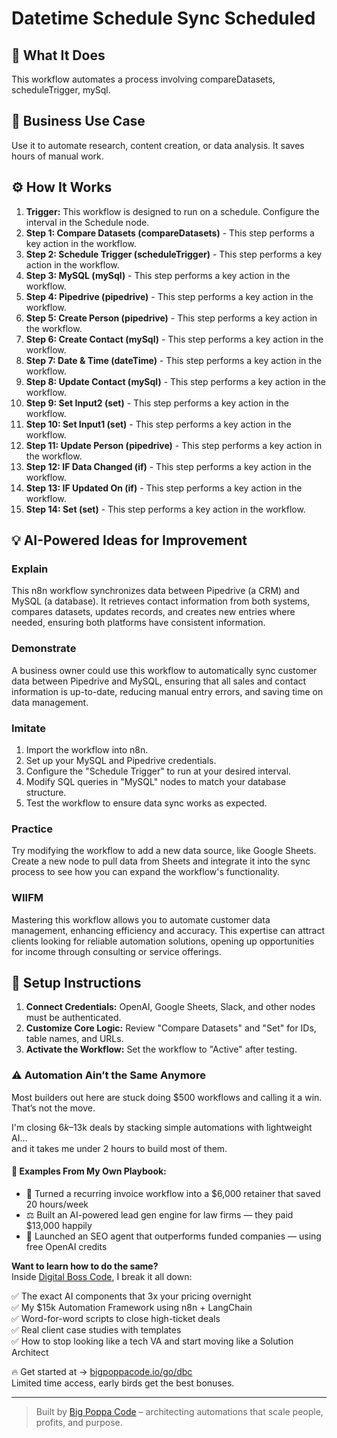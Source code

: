 # Datetime Schedule Sync Scheduled

## 🚀 What It Does
This workflow automates a process involving compareDatasets, scheduleTrigger, mySql.

## 💼 Business Use Case
Use it to automate research, content creation, or data analysis. It saves hours of manual work.

## ⚙️ How It Works
1.  **Trigger:** This workflow is designed to run on a schedule. Configure the interval in the Schedule node.
2. **Step 1: Compare Datasets (compareDatasets)** - This step performs a key action in the workflow.
3. **Step 2: Schedule Trigger (scheduleTrigger)** - This step performs a key action in the workflow.
4. **Step 3: MySQL (mySql)** - This step performs a key action in the workflow.
5. **Step 4: Pipedrive (pipedrive)** - This step performs a key action in the workflow.
6. **Step 5: Create Person (pipedrive)** - This step performs a key action in the workflow.
7. **Step 6: Create Contact (mySql)** - This step performs a key action in the workflow.
8. **Step 7: Date & Time (dateTime)** - This step performs a key action in the workflow.
9. **Step 8: Update Contact (mySql)** - This step performs a key action in the workflow.
10. **Step 9: Set Input2 (set)** - This step performs a key action in the workflow.
11. **Step 10: Set Input1 (set)** - This step performs a key action in the workflow.
12. **Step 11: Update Person (pipedrive)** - This step performs a key action in the workflow.
13. **Step 12: IF Data Changed (if)** - This step performs a key action in the workflow.
14. **Step 13: IF Updated On (if)** - This step performs a key action in the workflow.
15. **Step 14: Set (set)** - This step performs a key action in the workflow.

## 💡 AI-Powered Ideas for Improvement
### Explain
This n8n workflow synchronizes data between Pipedrive (a CRM) and MySQL (a database). It retrieves contact information from both systems, compares datasets, updates records, and creates new entries where needed, ensuring both platforms have consistent information.

### Demonstrate
A business owner could use this workflow to automatically sync customer data between Pipedrive and MySQL, ensuring that all sales and contact information is up-to-date, reducing manual entry errors, and saving time on data management.

### Imitate
1. Import the workflow into n8n.
2. Set up your MySQL and Pipedrive credentials.
3. Configure the "Schedule Trigger" to run at your desired interval.
4. Modify SQL queries in "MySQL" nodes to match your database structure.
5. Test the workflow to ensure data sync works as expected.

### Practice
Try modifying the workflow to add a new data source, like Google Sheets. Create a new node to pull data from Sheets and integrate it into the sync process to see how you can expand the workflow's functionality.

### WIIFM
Mastering this workflow allows you to automate customer data management, enhancing efficiency and accuracy. This expertise can attract clients looking for reliable automation solutions, opening up opportunities for income through consulting or service offerings.

## 🔧 Setup Instructions
1. **Connect Credentials:** OpenAI, Google Sheets, Slack, and other nodes must be authenticated.
2. **Customize Core Logic:** Review "Compare Datasets" and "Set" for IDs, table names, and URLs.
3. **Activate the Workflow:** Set the workflow to "Active" after testing.

### ⚠️ Automation Ain’t the Same Anymore

Most builders out here are stuck doing $500 workflows and calling it a win.  
That’s not the move.  

I'm closing $6k–$13k deals by stacking simple automations with lightweight AI...  
and it takes me under 2 hours to build most of them.

#### 🧠 Examples From My Own Playbook:
- 🔁 Turned a recurring invoice workflow into a $6,000 retainer that saved 20 hours/week  
- ⚖️ Built an AI-powered lead gen engine for law firms — they paid $13,000 happily  
- 🚀 Launched an SEO agent that outperforms funded companies — using free OpenAI credits  

**Want to learn how to do the same?**  
Inside [Digital Boss Code](https://bigpoppacode.io/go/dbc), I break it all down:

✅ The exact AI components that 3x your pricing overnight  
✅ My $15k Automation Framework using n8n + LangChain  
✅ Word-for-word scripts to close high-ticket deals  
✅ Real client case studies with templates  
✅ How to stop looking like a tech VA and start moving like a Solution Architect  

🔥 Get started at → [bigpoppacode.io/go/dbc](https://bigpoppacode.io/go/dbc)  
Limited time access, early birds get the best bonuses.

---
> Built by [Big Poppa Code](https://bigpoppacode.io) – architecting automations that scale people, profits, and purpose.
